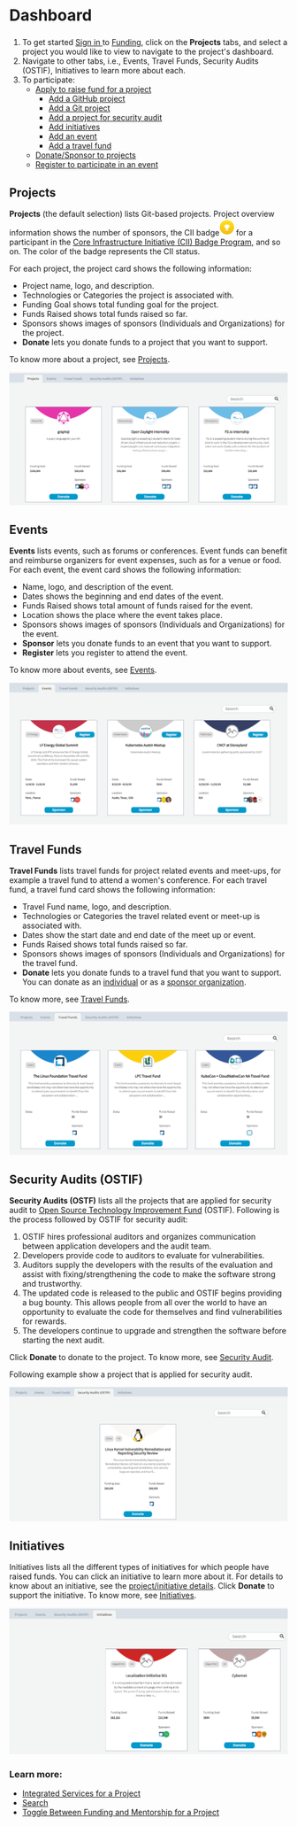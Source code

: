 # Dashboard

### 

1. To get started [Sign in ](../../../sso/sign-in/)to [Funding](https://funding.communitybridge.org/), click on the **Projects** tabs, and select a project you would like to view to navigate to the project's dashboard. 
2. Navigate to other tabs, i.e., Events, Travel Funds, Security Audits \(OSTIF\), Initiatives to learn more about each.
3. To participate:
   * [Apply to raise fund for a project](../apply-for-funding/)
     * [Add a GitHub project](../apply-for-funding/add-a-github-project.md)
     * [Add a Git project](../apply-for-funding/add-a-git-project.md)
     * [Add a project for security audit](../apply-for-funding/add-a-project-for-security-audit.md)
     * [Add initiatives](../apply-for-funding/add-initiatives.md)
     * [Add an event](../apply-for-funding/add-an-event.md)
     * [Add a travel fund](../apply-for-funding/add-a-travel-fund.md)
   * [Donate/Sponsor to projects](../donate-sponsor/)
   * [Register to participate in an event](../register-for-an-event.md)

## Projects <a id="Dashboard-ProjectsandMentorships"></a>

**Projects** \(the default selection\) lists Git-based projects. Project overview information shows the number of sponsors, the CII badge![](../../../.gitbook/assets/7416569.png)for a participant in the [Core Infrastructure Initiative \(CII\) Badge Program](https://www.coreinfrastructure.org/programs/badge-program/), and so on. The color of the badge represents the CII status. 

For each project, the project card shows the following information:

* Project name, logo, and description.
* Technologies or Categories the project is associated with.
* Funding Goal shows total funding goal for the project.
* Funds Raised shows total funds raised so far.
* Sponsors shows images of sponsors \(Individuals and Organizations\) for the project.
*  **Donate** lets you donate funds to a project that you want to support.

To know more about a project, see [Projects](projects.md).

![Funding Projects](../../../.gitbook/assets/funding-project-cards.png)

## Events <a id="Dashboard-Events"></a>

**Events** lists events, such as forums or conferences. Event funds can benefit and reimburse organizers for event expenses, such as for a venue or food. For each event, the event card shows the following information:

* Name, logo, and description of the event.
* Dates shows the beginning and end dates of the event.
* Funds Raised shows total amount of funds raised for the event.
* Location shows the place where the event takes place.
* Sponsors shows images of sponsors \(Individuals and Organizations\) for the event.
* **Sponsor** lets you donate funds to an event that you want to support.
* **Register** lets you register to attend the event.

To know more about events, see [Events](events.md).

![Funding Events](../../../.gitbook/assets/crowdfunding-events.png)

## Travel Funds <a id="Dashboard-TravelScholarships"></a>

**Travel Funds** lists travel funds for project related events and meet-ups, for example a travel fund to attend a women's conference. For each travel fund, a travel fund card shows the following information:

* Travel Fund name, logo, and description.
* Technologies or Categories the travel related event or meet-up is associated with.
* Dates show the start date and end date of the meet up or event.
* Funds Raised shows total funds raised so far.
* Sponsors shows images of sponsors \(Individuals and Organizations\) for the travel fund.
*  **Donate** lets you donate funds to a travel fund that you want to support. You can donate as an [individual](../donate-sponsor/donate-as-an-individual.md) or as a [sponsor organization](../donate-sponsor/donate-as-a-sponsor/).

To know more, see [Travel Funds](travel-funds.md).

![Funding Travel Funds](../../../.gitbook/assets/funding-travel-funds.png)

## Security Audits \(OSTIF\)

**Security Audits \(OSTF\)** lists all the projects that are applied for security audit to [Open Source Technology Improvement Fund](https://ostif.org/the-ostif-mission/) \(OSTIF\). Following is the process followed by OSTIF for security audit:

1. OSTIF hires professional auditors and organizes communication between application developers and the audit team.
2. Developers provide code to auditors to evaluate for vulnerabilities.
3. Auditors supply the developers with the results of the evaluation and assist with fixing/strengthening the code to make the software strong and trustworthy.
4. The updated code is released to the public and OSTIF begins providing a bug bounty. This allows people from all over the world to have an opportunity to evaluate the code for themselves and find vulnerabilities for rewards.
5. The developers continue to upgrade and strengthen the software before starting the next audit.

Click **Donate** to donate to the project. To know more, see [Security Audit](security-audit.md).

Following example show a project that is applied for security audit.

![Project Applied to Security Audit](../../../.gitbook/assets/security-audit-projects.png)

## Initiatives

Initiatives lists all the different types of initiatives for which people have raised funds. You can click an initiative to learn more about it. For details to know about an initiative, see the [project/initiative details](projects.md). Click  **Donate** to support the initiative. To know more, see [Initiatives](initiatives.md).

![Initiatives](../../../.gitbook/assets/initiatives.png)

### Learn more:

* [Integrated Services for a Project](integrated-services-for-a-project.md)
* [Search](search.md)
* [Toggle Between Funding and Mentorship for a Project](toggle-between-funding-and-mentorship-for-a-project.md)

